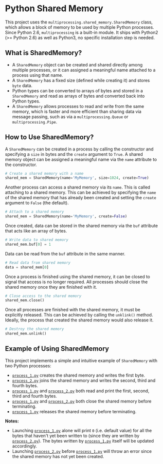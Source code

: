 # Python Shared Memory

This project uses the `multiprocessing.shared_memory.SharedMemory` class, which allows a block of memory to be used by multiple Python processes. Since Python 2.6, `multiprocessing` is a built-in module. It ships with Python2 (>= Python 2.6) as well as Python3, no specific installation step is needed.

## What is SharedMemory?

- A `SharedMemory` object can be created and shared directly among multiple processes, or it can assigned a meaningful name attached to a process using that name.
- A `SharedMemory` has a fixed size (defined while creating it) and stores `byte` data.
- Python types can be converted to arrays of bytes and stored in a `SharedMemory` and read as arrays of bytes and converted back into Python types.
- A `SharedMemory` allows processes to read and write from the same memory, which is faster and more efficient than sharing data via message passing, such as via a `multiprocessing.Queue` or `multiprocessing.Pipe`.

## How to Use SharedMemory?

A `SharedMemory` can be created in a process by calling the constructor and specifying a `size` in bytes and the `create` argument to `True`. A shared memory object can be assigned a meaningful name via the `name` attribute to the constructor.
```python
# Create a shared memory with a name
shared_mem = SharedMemory(name='MyMemory', size=1024, create=True)
```

Another process can access a shared memory via its `name`. This is called attaching to a shared memory. This can be achieved by specifying the `name` of the shared memory that has already been created and setting the `create` argument to `False` (the default).
```python
# Attach to a shared memory
shared_mem = SharedMemory(name='MyMemory', create=False)
```

Once created, data can be stored in the shared memory via the `buf` attribute that acts like an array of bytes.
```python
# Write data to shared memory
shared_mem.buf[0] = 1
```

Data can be read from the `buf` attribute in the same manner.
```python
# Read data from shared memory
data = shared_mem[0]
```

Once a process is finished using the shared memory, it can be closed to signal that access is no longer required. All processes should close the shared memory once they are finished with it.
```python
# Close access to the shared memory
shared_mem.close()
```

Once all processes are finished with the shared memory, it must be explicitly released. This can be achieved by calling the `unklink()` method. Ideally, the process that created the shared memory would also release it.
```python
# Destroy the shared memory
shared_mem.unlink()
```

## Example of Using SharedMemory

This project implements a simple and intuitive example of `SharedMemory` with two Python processes:
- [`process_1.py`](process_1.py) creates the shared memory and writes the first byte.
- [`process_2.py`](process_2.py) joins the shared memory and writes the second, third and fourth bytes.
- [`process_1.py`](process_1.py) and [`process_2.py`](process_2.py) both read and print the first, second, third and fourth bytes.
- [`process_1.py`](process_1.py) and [`process_2.py`](process_2.py) both close the shared memory before terminating.
- [`process_1.py`](process_1.py) releases the shared memory before terminating.

**Notes:**
- Launching [`process_1.py`](process_1.py) alone will print `0` (i.e. default value) for all the bytes that haven't yet been written to (since they are written by [`process_2.py`](process_2.py)). The bytes written by [`process_1.py`](process_1.py) itself will be updated accordingly.
- Launching [`process_2.py`](process_2.py) before [`process_1.py`](process_1.py) will throw an error since the shared memory has not yet been created.
